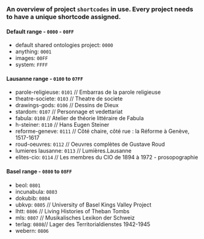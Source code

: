 ### An overview of project `shortcodes` in use. Every project needs to have a unique shortcode assigned.

#### Default range - `0000` - `00FF`

- default shared ontologies project: `0000`
- anything: `0001`
- images: `00FF`
- system: `FFFF`

#### Lausanne range - `0100` to `07FF`

- parole-religieuse: `0101`   // Embarras de la parole religieuse
- theatre-societe: `0103`     // Theatre de societe
- drawings-gods: `0106`       // Dessins de Dieux
- stardom: `0107`             // Personnage et vedettariat
- fabula: `0108`              // Atelier de théorie littéraire de Fabula
- h-steiner: `0110`           // Hans Eugen Steiner
- reforme-geneve: `0111`      // Côté chaire, côté rue : la Réforme à Genève, 1517-1617
- roud-oeuvres: `0112`        // Oeuvres complètes de Gustave Roud
- lumieres lausanne: `0113`   // Lumières.Lausanne
- elites-cio: `0114`          // Les membres du CIO de 1894 à 1972 - prosopographie

#### Basel range - `0800` to `08FF`

- beol: `0801`
- incunabula: `0803`
- dokubib: `0804`
- ubkvp: `0805` // University of Basel Kings Valley Project
- lhtt: `0806` // Living Histories of Theban Tombs
- mls: `0807` // Musikalisches Lexikon der Schweiz
- terlag: `0808`// Lager des Territorialdienstes 1942-1945
- webern: `0806`
